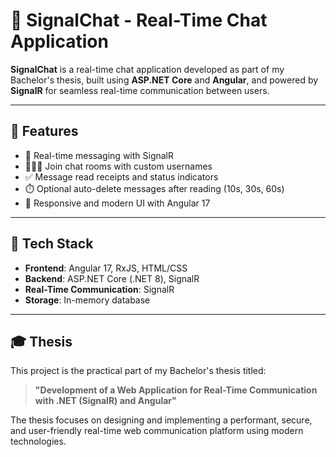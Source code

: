 # 📡 SignalChat - Real-Time Chat Application

**SignalChat** is a real-time chat application developed as part of my Bachelor's thesis, built using **ASP.NET Core** and **Angular**, and powered by **SignalR** for seamless real-time communication between users.

---

## 🚀 Features

- 💬 Real-time messaging with SignalR  
- 🧑‍🤝‍🧑 Join chat rooms with custom usernames  
- ✅ Message read receipts and status indicators  
- ⏱️ Optional auto-delete messages after reading (10s, 30s, 60s)  
- 📱 Responsive and modern UI with Angular 17  

---

## 🔧 Tech Stack

- **Frontend**: Angular 17, RxJS, HTML/CSS  
- **Backend**: ASP.NET Core (.NET 8), SignalR  
- **Real-Time Communication**: SignalR  
- **Storage**: In-memory database  

---

## 🎓 Thesis

This project is the practical part of my Bachelor's thesis titled:

> **"Development of a Web Application for Real-Time Communication with .NET (SignalR) and Angular"**

The thesis focuses on designing and implementing a performant, secure, and user-friendly real-time web communication platform using modern technologies.
